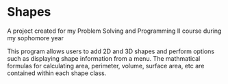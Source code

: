 # Shapes
A project created for my Problem Solving and Programming II course during my sophomore year

This program allows users to add 2D and 3D shapes and perform options such as displaying shape information from a menu. The mathmatical formulas for calculating area, perimeter, volume, surface area, etc are contained within each shape class.

